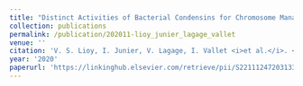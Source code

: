 ```yaml
---
title: "Distinct Activities of Bacterial Condensins for Chromosome Management in Pseudomonas aeruginosa"
collection: publications
permalink: /publication/202011-lioy_junier_lagage_vallet
venue: ''
citation: 'V. S. Lioy, I. Junier, V. Lagage, I. Vallet <i>et al.</i>. <b>Distinct Activities of Bacterial Condensins for Chromosome Management in Pseudomonas aeruginosa</b>, <i>Cell Reports,</i> November 2020'
year: '2020'
paperurl: 'https://linkinghub.elsevier.com/retrieve/pii/S2211124720313334'
---
```

